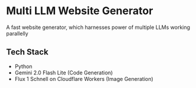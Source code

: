 # Multi LLM Website Generator

A fast website generator, which harnesses power of multiple LLMs working parallelly

## Tech Stack
- Python
- Gemini 2.0 Flash Lite (Code Generation)
- Flux 1 Schnell on Cloudflare Workers (Image Generation)
